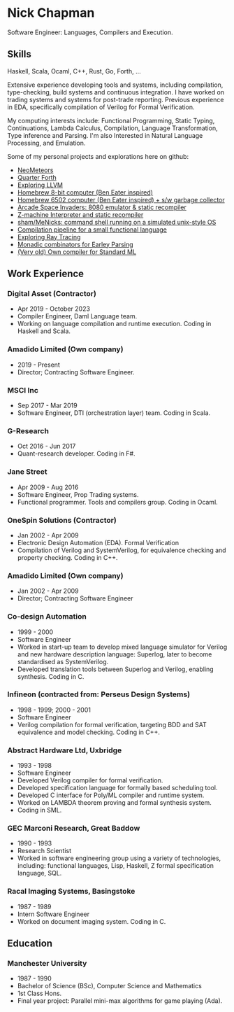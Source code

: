 
# Nick Chapman

Software Engineer: Languages, Compilers and Execution.

## Skills

Haskell, Scala, Ocaml, C++, Rust, Go, Forth, ...

Extensive experience developing tools and systems, including compilation, type-checking, build systems and continuous integration. I have worked on trading systems and systems for post-trade reporting. Previous experience in EDA, specifically compilation of Verilog for Formal Verification.

My computing interests include: Functional Programming, Static Typing, Continuations, Lambda Calculus, Compilation, Language Transformation, Type inference and Parsing. I'm also Interested in Natural Language Processing, and Emulation.

Some of my personal projects and explorations here on github:
- [NeoMeteors](https://github.com/Nick-Chapman/neometeors)
- [Quarter Forth](https://github.com/Nick-Chapman/quarter-forth)
- [Exploring LLVM](https://github.com/Nick-Chapman/nell)
- [Homebrew 8-bit computer (Ben Eater inspired)](https://github.com/Nick-Chapman/nic8)
- [Homebrew 6502 computer (Ben Eater inspired) + s/w garbage collector](https://github.com/Nick-Chapman/nic8/tree/main/6502)
- [Arcade Space Invaders: 8080 emulator & static recompiler](https://github.com/Nick-Chapman/space-invaders)
- [Z-machine Interpreter and static recompiler](https://github.com/Nick-Chapman/zagain)
- [sham/MeNicks: command shell running on a simulated unix-style OS](https://github.com/Nick-Chapman/sham)
- [Compilation pipeline for a small functional language ](https://github.com/Nick-Chapman/fun-execution)
- [Exploring Ray Tracing](https://github.com/Nick-Chapman/nray)
- [Monadic combinators for Earley Parsing](https://github.com/Nick-Chapman/EarleyM)
- [(Very old) Own compiler for Standard ML](https://github.com/Nick-Chapman/nml)

## Work Experience

### Digital Asset (Contractor)
- Apr 2019 - October 2023
- Compiler Engineer, Daml Language team.
- Working on language compilation and runtime execution. Coding in Haskell and Scala.

### Amadido Limited (Own company)
- 2019 - Present
- Director; Contracting Software Engineer.

### MSCI Inc
- Sep 2017 - Mar 2019
- Software Engineer, DTI (orchestration layer) team. Coding in Scala.

### G-Research
- Oct 2016 - Jun 2017
- Quant-research developer. Coding in F#.

### Jane Street
- Apr 2009 - Aug 2016
- Software Engineer, Prop Trading systems.
- Functional programmer. Tools and compilers group. Coding in Ocaml.

### OneSpin Solutions (Contractor)
- Jan 2002 - Apr 2009
- Electronic Design Automation (EDA). Formal Verification
- Compilation of Verilog and SystemVerilog, for equivalence checking and property checking. Coding in C++.

### Amadido Limited (Own company)
- Jan 2002 - Apr 2009
- Director; Contracting Software Engineer

### Co-design Automation
- 1999 - 2000
- Software Engineer
- Worked in start-up team to develop mixed language simulator for Verilog and new hardware description language: Superlog, later to become standardised as SystemVerilog.
- Developed translation tools between Superlog and Verilog, enabling synthesis. Coding in C.

### Infineon (contracted from: Perseus Design Systems)
- 1998 - 1999; 2000 - 2001
- Software Engineer
- Verilog compilation for formal verification, targeting BDD and SAT equivalence and model checking. Coding in C++.

### Abstract Hardware Ltd, Uxbridge
- 1993 - 1998
- Software Engineer
- Developed Verilog compiler for formal verification.
- Developed specification language for formally based scheduling tool.
- Developed C interface for Poly/ML compiler and runtime system.
- Worked on LAMBDA theorem proving and formal synthesis system.
- Coding in SML.

### GEC Marconi Research, Great Baddow
- 1990 - 1993
- Research Scientist
- Worked in software engineering group using a variety of technologies, including: functional languages, Lisp, Haskell, Z formal specification language, SQL.

### Racal Imaging Systems, Basingstoke
- 1987 - 1989
- Intern Software Engineer
- Worked on document imaging system. Coding in C.

## Education

### Manchester University
- 1987 - 1990
- Bachelor of Science (BSc), Computer Science and Mathematics
- 1st Class Hons.
- Final year project: Parallel mini-max algorithms for game playing (Ada).

